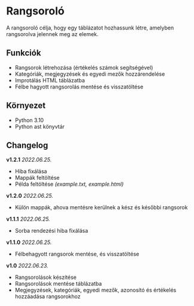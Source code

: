 # Rangsoroló
 A rangsoroló célja, hogy egy táblázatot hozhassunk létre, amelyben rangsorolva jelennek meg az elemek.

## Funkciók

- Rangsorok létrehozása (értékelés számok segítségével)
- Kategóriák, megjegyzések és egyedi mezők hozzárendelése
- Improtálás HTML táblázatba
- Félbe hagyott rangsorolás mentése és visszatöltése

## Környezet

- Python 3.10
- Python ast könyvtár 
## Changelog

**v1.2.1** *2022.06.25.*
- Hiba fixálása
- Mappák feltöltése
- Példa feltöltése *(example.txt, example.html)*

**v1.2.0** *2022.06.25.*
- Külön mappák, ahova mentésre kerülnek a kész és későbbi rangsorok

**v1.1.1** *2022.06.25.*
- Sorba rendezési hiba fixálása

**v1.1.0** *2022.06.25.*
- Félbehagyott rangsorok mentése, és visszatöltése

**v1.0** *2022.06.23.*
- Rangsorolások készítése
- Rangsorolások mentése táblázatba
- Megjegyzések, kategóriák, egyedi mezők, azonosító és értékelés hozzáadása rangsorokhoz